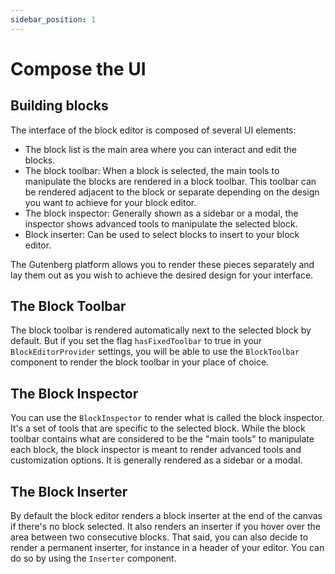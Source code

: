 ```yaml
---
sidebar_position: 1
---
```


# Compose the UI

## Building blocks

The interface of the block editor is composed of several UI elements:

-   The block list is the main area where you can interact and edit the blocks.
-   The block toolbar: When a block is selected, the main tools to manipulate the blocks are rendered in a block toolbar. This toolbar can be rendered adjacent to the block or separate depending on the design you want to achieve for your block editor.
-   The block inspector: Generally shown as a sidebar or a modal, the inspector shows advanced tools to manipulate the selected block.
-   Block inserter: Can be used to select blocks to insert to your block editor.

The Gutenberg platform allows you to render these pieces separately and lay them out as you wish to achieve the desired design for your interface.

## The Block Toolbar

The block toolbar is rendered automatically next to the selected block by default. But if you set the flag `hasFixedToolbar` to true in your `BlockEditorProvider` settings, you will be able to use the `BlockToolbar` component to render the block toolbar in your place of choice.

## The Block Inspector

You can use the `BlockInspector` to render what is called the block inspector. It's a set of tools that are specific to the selected block.
While the block toolbar contains what are considered to be the "main tools" to manipulate each block, the block inspector is meant to render advanced tools and customization options. It is generally rendered as a sidebar or a modal.

## The Block Inserter

By default the block editor renders a block inserter at the end of the canvas if there's no block selected. It also renders an inserter if you hover over the area between two consecutive blocks. That said, you can also decide to render a permanent inserter, for instance in a header of your editor. You can do so by using the `Inserter` component.
